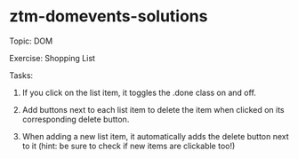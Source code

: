 # ztm-domevents-solutions

Topic: DOM

Exercise: Shopping List

Tasks:
1. If you click on the list item, it toggles the .done  class on and off.

2. Add buttons next to each list item to delete the item when clicked on its corresponding delete button.

3. When adding a new list item, it automatically adds the delete button next to it (hint: be sure to check if new items are clickable too!)
